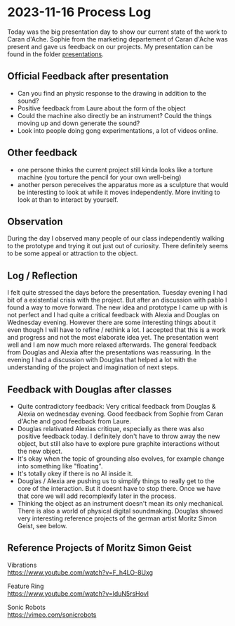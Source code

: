 # 2023-11-16 Process Log

Today was the big presentation day to show our current state of the work to Caran d'Ache. Sophie from the marketing departement of Caran d'Ache was present and gave us feedback on our projects. 
My presentation can be found in the folder [presentations](/presentations/).

## Official Feedback after presentation

- Can you find an physic response to the drawing in addition to the sound?
- Positive feedback from Laure about the form of the object
- Could the machine also directly be an instrument? Could the things moving up and down generate the sound?
- Look into people doing gong experimentations, a lot of videos online.

## Other feedback
- one persone thinks the current project still kinda looks like a torture machine (you torture the pencil for your own well-being)
- another person pereceives the apparatus more as a sculpture that would be interesting to look at while it moves independently. More inviting to look at than to interact by yourself. 

## Observation

During the day I observed many people of our class independently walking to the prototype and trying it out just out of curiosity. There definitely seems to be some appeal or attraction to the object.


## Log / Reflection

I felt quite stressed the days before the presentation. Tuesday evening I had bit of a existential crisis with the project. But after an discussion with pablo I found a way to move forward. The new idea and prototype I came up with is not perfect and I had quite a critical feedback with Alexia and Douglas on Wednesday evening. However there are some interesting things about it even though I will have to refine / rethink a lot. I accepted that this is a work and progress and not the most elaborate idea yet. The presentation went well and I am now much more relaxed afterwards. The general feedback from Douglas and Alexia after the presentations was reassuring. In the evening I had a discussion with Douglas that helped a lot with the understanding of the project and imagination of next steps.

## Feedback with Douglas after classes

- Quite contradictory feedback: Very critical feedback from Douglas & Alexia on wednesday evening. Good feedback from Sophie from Caran d'Ache and good feedback from Laure. 
- Douglas relativated Alexias critique, especially as there was also positive feedback today. I definitely don't have to throw away the new object, but still also have to explore pure graphite interactions without the new object. 
- It's okay when the topic of grounding also evolves, for example change into something like "floating". 
- It's totally okey if there is no AI inside it. 
- Douglas / Alexia are pushing us to simplify things to really get to the core of the interaction. But it doesnt have to stop there. Once we have that core we will add recomplexify later in the process.
- Thinking the object as an instrument doesn't mean its only mechanical. There is also a world of physical digital soundmaking. Douglas showed very interesting reference projects of the german artist Moritz Simon Geist, see below. 

## Reference Projects of Moritz Simon Geist

Vibrations  
https://www.youtube.com/watch?v=F_h4LO-8Uxg

Feature Ring  
https://www.youtube.com/watch?v=lduN5rsHovI

Sonic Robots  
https://vimeo.com/sonicrobots




